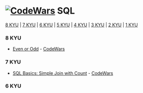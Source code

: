 # [![CodeWars](https://raw.githubusercontent.com/kaylaswoodbury/codewars/master/sql)](sql/sql.md) SQL

[8 KYU](#8KYU) | [7 KYU](#7KYU) | [6 KYU](#6KYU) | [5 KYU](#5KYU) | [4 KYU](#4KYU) | [3 KYU](#3KYU) | [2 KYU](#2KYU) | [1 KYU](#1KYU) 

### <a name="8KYU">8 KYU</a>
* [Even or Odd](8KYU/EvenOrOdd.sql) - [CodeWars](https://www.codewars.com/kata/53da3dbb4a5168369a0000fe)

### <a name="7KYU">7 KYU</a>
* [SQL Basics: Simple Join with Count](7KYU/SimpleJoinWithCount.sql) - [CodeWars](https://www.codewars.com/kata/580918e24a85b05ad000010c)

### <a name="6KYU">6 KYU</a>
